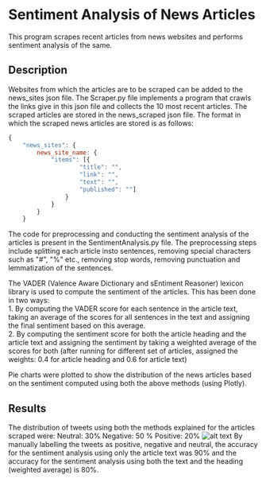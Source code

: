 # Sentiment Analysis of News Articles
This program scrapes recent articles from news websites and performs sentiment analysis of the same.





## Description
Websites from which the articles are to be scraped can be added to the news_sites json file. The Scraper.py file implements a program that crawls the links give in this json file and collects the 10 most recent articles.
 The scraped articles are stored in the news_scraped json file. The format in which the scraped news articles are stored is as follows: 
```javascript
{
	"news_sites": {
		news_site_name: {
			"items": [{
					"title": "",
					"link": "",
					"text": "",
					"published": ""]
				}
			}
		}
	}
```
The code for preprocessing and conducting the sentiment analysis of the articles is present in the SentimentAnalysis.py file. The preprocessing steps include splitting each article insto sentences, removing special characters such as "#", "%" etc., removing stop words, removing punctuation and lemmatization of the sentences.

The VADER (Valence Aware Dictionary and sEntiment Reasoner) lexicon library is used to compute the sentiment of the articles. This has been done in two ways:\
    1. By computing the VADER score for each sentence in the article text, taking an average of the scores for all sentences in the text and assigning the final sentiment based on this average.\
    2. By computing the sentiment score for both the article heading and the article text and assigning the sentiment by taking a weighted average of the scores for both (after running for different set of articles, assigned the weights: 0.4 for article heading and 0.6 for article text) 

Pie charts were plotted to show the distribution of the news articles based on the sentiment computed using both the above methods (using Plotly).




## Results
The distribution of tweets using both the methods explained for the articles scraped were:
Neutral: 30% 
Negative: 50 %
Positive: 20%
![alt text](http:///https://github.com/kirthikagurumurthy/MINDS-Programming-Challenge/blob/main/Visualizations/piechart_sentiment_text.png)
By manually labelling the tweets as positive, negative and neutral, the accuracy for the sentiment analysis using only the article text was 90% and the accuracy for the sentiment analysis using both the text and the heading (weighted average) is 80%. 
